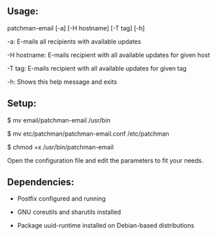 Usage:
----------------
patchman-email [-a] [-H hostname] [-T tag] [-h]

-a: E-mails all recipients with available updates

-H hostname: E-mails recipient with all available updates for given host

-T tag: E-mails recipient with all available updates for given tag

-h: Shows this help message and exits


Setup:
-----------------
$ mv email/patchman-email /usr/bin

$ mv etc/patchman/patchman-email.conf /etc/patchman

$ chmod +x /usr/bin/patchman-email

Open the configuration file and edit the parameters to fit your needs.


Dependencies:
-----------------
- Postfix configured and running

- GNU coreutils and sharutils installed

- Package uuid-runtime installed on Debian-based distributions
